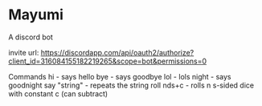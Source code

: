 # Mayumi
A discord bot

invite url: https://discordapp.com/api/oauth2/authorize?client_id=316084155182219265&scope=bot&permissions=0

Commands
hi - says hello
bye - says goodbye
lol - lols
night - says goodnight
say "string" - repeats the string
roll nds+c - rolls n s-sided dice with constant c (can subtract)
